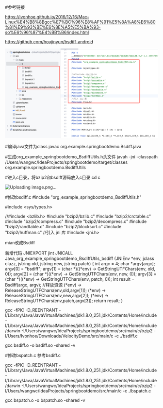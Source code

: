 #参考链接

https://ivonhoe.github.io/2016/12/16/Mac-Linux%E4%B8%8Bgcc%E7%BC%96%E8%AF%91%E5%8A%A8%E6%80%81%E9%93%BE%E6%8E%A5%E5%BA%93-so%E6%96%87%E4%BB%B6/index.html

https://github.com/houjinyun/bsdiff-android

<img src="./pic/1.png">

#编译java文件为class
javac org.example.springbootdemo.Bsdiff.java

#生成org_example_springbootdemo_BsdiffUtils.h头文件
javah -jni -classpath /Users/wangwc/IdeaProjects/springbootdemo/target/classes org.example.springbootdemo.BsdiffUtils

#进入c目录，将bzip2和bsdiff源码放入c目录
cd c

![Uploading image.png…]()


#修改bsdiff.c 
#include "org_example_springbootdemo_BsdiffUtils.h"

#include <sys/types.h>

//#include <bzlib.h>
#include "bzip2/bzlib.c"
#include "bzip2/crctable.c"
#include "bzip2/compress.c"
#include "bzip2/decompress.c"
#include "bzip2/randtable.c"
#include "bzip2/blocksort.c"
#include "bzip2/huffman.c"
//引入 jni 库
#include <jni.h>

mian改成Bsdiff

新增代码
JNIEXPORT jint JNICALL Java_org_example_springbootdemo_BsdiffUtils_bsdiff
  (JNIEnv *env, jclass clazz, jstring old, jstring new, jstring patch)
{
    int argc = 4;
    char *argv[argc];
    argv[0] = "bsdiff";
    argv[1] = (char *)((*env) -> GetStringUTFChars(env, old, 0));
    argv[2] = (char *)((*env) -> GetStringUTFChars(env, new, 0));
    argv[3] = (char *)((*env) -> GetStringUTFChars(env, patch, 0));
    int result = Bsdiff(argc, argv);
    //释放资源
    (*env) -> ReleaseStringUTFChars(env,old,argv[1]);
    (*env) -> ReleaseStringUTFChars(env,new,argv[2]);
    (*env) -> ReleaseStringUTFChars(env,patch,argv[3]);
    return result;
}

gcc -fPIC -D_REENTRANT -I/Library/Java/JavaVirtualMachines/jdk1.8.0_251.jdk/Contents/Home/include -I/Library/Java/JavaVirtualMachines/jdk1.8.0_251.jdk/Contents/Home/include/darwin -I/Users/wangwc/IdeaProjects/springbootdemo/src/main/c/bzip2 -I/Users/Ivonhoe/Downloads/VelocityDemo/src/main/c -c ./bsdiff.c

gcc bsdiff.o -o bsdiff.so -shared -v

#修改bspatch.c 参考bsdiff.c

gcc -fPIC -D_REENTRANT -I/Library/Java/JavaVirtualMachines/jdk1.8.0_251.jdk/Contents/Home/include -I/Library/Java/JavaVirtualMachines/jdk1.8.0_251.jdk/Contents/Home/include/darwin  -I/Users/wangwc/IdeaProjects/springbootdemo/src/main/c/bzip2 -I/Users/wangwc/IdeaProjects/springbootdemo/src/main/c -c ./bspatch.c

gcc bspatch.o -o bspatch.so -shared -v





